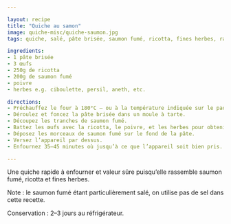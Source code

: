 ```yaml
---

layout: recipe
title: "Quiche au samon"
image: quiche-misc/quiche-saumon.jpg
tags: quiche, salé, pâte brisée, saumon fumé, ricotta, fines herbes, rapide

ingredients:
- 1 pâte brisée
- 3 œufs
- 250g de ricotta
- 200g de saumon fumé
- poivre
- herbes e.g. ciboulette, persil, aneth, etc.

directions:
- Préchauffez le four à 180°C – ou à la température indiquée sur le paquet de pâte brisée.
- Déroulez et foncez la pâte brisée dans un moule à tarte.
- Découpez les tranches de saumon fumé.
- Battez les œufs avec la ricotta, le poivre, et les herbes pour obtenir un appareil bien homogène et lisse.
- Déposez les morceaux de saumon fumé sur le fond de la pâte.
- Versez l’appareil par dessus. 
- Enfournez 35–45 minutes où jusqu’à ce que l’appareil soit bien pris.

---
```


Une quiche rapide à enfourner et valeur sûre puisqu’elle rassemble saumon fumé, ricotta et fines herbes.

Note&nbsp;: le saumon fumé étant particulièrement salé, on utilise pas de sel dans cette recette.

Conservation&nbsp;: 2–3 jours au réfrigérateur.